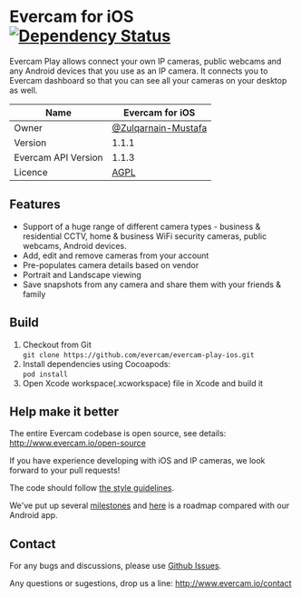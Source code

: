# Evercam for iOS [![Dependency Status][dependency-status-image]][dependency-status-url]

Evercam Play allows connect your own IP cameras, public webcams and any Android devices that you use as an IP camera. It connects you to Evercam dashboard so that you can see all your cameras on your desktop as well. 

| Name   | Evercam for iOS|
| --- | --- |
| Owner   | [@Zulqarnain-Mustafa](https://github.com/Zulqarnain-Mustafa)   |
| Version  | 1.1.1 |
| Evercam API Version  | 1.1.3  |
| Licence | [AGPL](https://tldrlegal.com/license/gnu-affero-general-public-license-v3-%28agpl-3.0%29) |

## Features

* Support of a huge range of different camera types - business & residential CCTV, home & business WiFi security cameras, public webcams, Android devices.
* Add, edit and remove cameras from your account
* Pre-populates camera details based on vendor
* Portrait and Landscape viewing
* Save snapshots from any camera and share them with your friends & family

## Build
1. Checkout from Git  
   ```git clone https://github.com/evercam/evercam-play-ios.git```
2. Install dependencies using Cocoapods:  
   ```pod install```
3. Open Xcode workspace(.xcworkspace) file in Xcode and build it
    
## Help make it better

The entire Evercam codebase is open source, see details: http://www.evercam.io/open-source

If you have experience developing with iOS and IP cameras, we look forward to your pull requests!  

The code should follow [the style guidelines](https://developer.apple.com/library/mac/documentation/Cocoa/Conceptual/CodingGuidelines/CodingGuidelines.html).

We've put up several [milestones](https://github.com/evercam/evercam-play-ios/milestones) and [here](https://docs.google.com/spreadsheets/d/1mZ521gVZUf0a42cyvkqiyfGHiNn2BqZJR__Fj7aRyyQ/edit#gid=0) is a roadmap compared with our Android app. 

## Contact

For any bugs and discussions, please use [Github Issues](https://github.com/evercam/evercam-play-android/issues).

Any questions or sugestions, drop us a line: http://www.evercam.io/contact

[dependency-status-url]: https://www.versioneye.com/user/projects/5703cbe7fcd19a0039f15c6b
[dependency-status-image]: https://www.versioneye.com/user/projects/5703cbe7fcd19a0039f15c6b/badge.svg?style=flat




